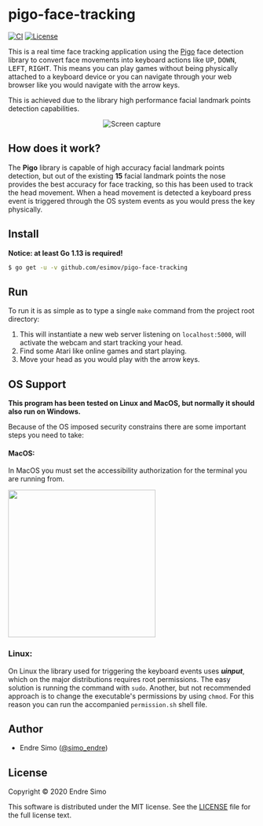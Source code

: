 # pigo-face-tracking

[![CI](https://github.com/esimov/pigo-face-tracking/workflows/CI/badge.svg)](https://github.com/esimov/pigo-face-tracking/actions)
[![License](https://img.shields.io/github/license/esimov/pigo-face-tracking)](https://github.com/esimov/pigo-face-tracking/blob/master/LICENSE)

This is a real time face tracking application using the [Pigo](https://github.com/esimov/pigo) face detection library to convert face movements into keyboard actions like <kbd>UP</kbd>, <kbd>DOWN</kbd>, <kbd>LEFT</kbd>, <kbd>RIGHT</kbd>. This means you can play games without being physically attached to a keyboard device or you can navigate through your web browser like you would navigate with the arrow keys. 

This is achieved due to the library high performance facial landmark points detection capabilities.

<p align="center"><img src="https://github.com/esimov/pigo-face-tracking/raw/master/capture.gif" alt="Screen capture"/></p>

## How does it work?

The **Pigo** library is capable of high accuracy facial landmark points detection, but out of the existing **15** facial landmark points the nose provides the best accuracy for face tracking, so this has been used to track the head movement. When a head movement is detected a keyboard press event is triggered through the OS system events as you would press the key physically.

## Install
**Notice: at least Go 1.13 is required!**

```bash
$ go get -u -v github.com/esimov/pigo-face-tracking

```

## Run
To run it is as simple as to type a single `make` command from the project root directory:

1. This will instantiate a new web server listening on `localhost:5000`, will activate the webcam and start tracking your head.
2. Find some Atari like online games and start playing. 
3. Move your head as you would play with the arrow keys.

## OS Support
**This program has been tested on Linux and MacOS, but normally it should also run on Windows.**

Because of the OS imposed security constrains there are some important steps you need to take:

#### MacOS:
In MacOS you must set the accessibility authorization for the terminal you are running from.

<img src="https://user-images.githubusercontent.com/705503/80077645-11c09b00-854e-11ea-8b52-ad130b42028b.png" width=300/>

### Linux:
On Linux the library used for triggering the keyboard events uses ***uinput***, which on the major distributions requires root permissions.
The easy solution is running the command with `sudo`. Another, but not recommended approach is to change the executable's permissions by using `chmod`. For this reason you can run the accompanied `permission.sh` shell file.

## Author

* Endre Simo ([@simo_endre](https://twitter.com/simo_endre))

## License

Copyright © 2020 Endre Simo

This software is distributed under the MIT license. See the [LICENSE](https://github.com/esimov/pigo-face-tracking/blob/master/LICENSE) file for the full license text.
